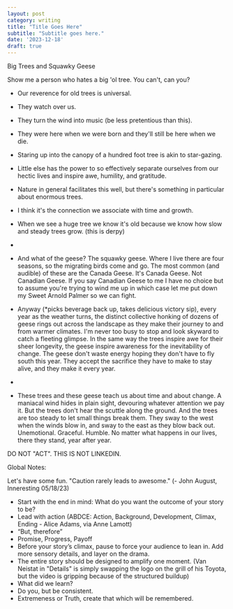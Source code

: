 ```yaml
---
layout: post
category: writing
title: "Title Goes Here"
subtitle: "Subtitle goes here."
date: '2023-12-18'
draft: true
---
```


Big Trees and Squawky Geese

Show me a person who hates a big 'ol tree. You can't, can you?

- Our reverence for old trees is universal.
- They watch over us.
- They turn the wind into music (be less pretentious than this).
- They were here when we were born and they'll still be here when we die.
- Staring up into the canopy of a hundred foot tree is akin to star-gazing.
- Little else has the power to so effectively separate ourselves from our hectic lives and inspire awe, humility, and gratitude.
- Nature in general facilitates this well, but there's something in particular about enormous trees.
- I think it's the connection we associate with time and growth.
- When we see a huge tree we know it's old because we know how slow and steady trees grow. (this is derpy)
- 
- And what of the geese? The squawky geese. Where I live there are four seasons, so the migrating birds come and go. The most common (and audible) of these are the Canada Geese. It's Canada Geese. Not Canadian Geese. If you say Canadian Geese to me I have no choice but to assume you're trying to wind me up in which case let me put down my Sweet Arnold Palmer so we can fight.
- Anyway (*picks beverage back up, takes delicious victory sip), every year as the weather turns, the distinct collective honking of dozens of geese rings out across the landscape as they make their journey to and from warmer climates. I'm never too busy to stop and look skyward to catch a fleeting glimpse. In the same way the trees inspire awe for their sheer longevity, the geese inspire awareness for the inevitability of change. The geese don't waste energy hoping they don't have to fly south this year. They accept the sacrifice they have to make to stay alive, and they make it every year.
- 

 - These trees and these geese teach us about time and about change. A maniacal wind hides in plain sight, devouring whatever attention we pay it. But the trees don't hear the scuttle along the ground. And the trees are too steady to let small things break them. They sway to the west when the winds blow in, and sway to the east as they blow back out. Unemotional. Graceful. Humble. No matter what happens in our lives, there they stand, year after year.

<!-- Notes: do I scrap the geese? -->

<!-- Notes for next time: What can we learn from the awe and awareness-inspiring trees 'n geese? -->

DO NOT "ACT". THIS IS NOT LINKEDIN.

Global Notes:

Let's have some fun. "Caution rarely leads to awesome." (- John August, Inneresting 05/18/23)

- Start with the end in mind: What do you want the outcome of your story to be?
- Lead with action (ABDCE: Action, Background, Development, Climax, Ending - Alice Adams, via Anne Lamott)
- “But, therefore”
- Promise, Progress, Payoff
- Before your story’s climax, pause to force your audience to lean in. Add more sensory details, and layer on the drama.
- The entire story should be designed to amplify one moment. (Van Neistat in "Details" is simply swapping the logo on the grill of his Toyota, but the video is gripping because of the structured buildup)
- What did we learn?
- Do you, but be consistent.
- Extremeness or Truth, create that which will be remembered.